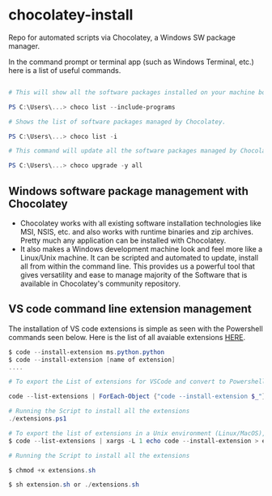 # chocolatey-install

Repo for automated scripts via Chocolatey, a Windows SW package manager.

In the command prompt or terminal app (such as Windows Terminal, etc.) here is a list of useful commands.

```Powershell

# This will show all the software packages installed on your machine both managed by Chocolatey or unmanaged.

PS C:\Users\...> choco list --include-programs

# Shows the list of software packages managed by Chocolatey. 

PS C:\Users\...> choco list -i

# This command will update all the software packages managed by Chocolatey.

PS C:\Users\...> choco upgrade -y all
```

## Windows software package management with Chocolatey

- Chocolatey works with all existing software installation technologies like MSI, NSIS, etc. and also works with runtime binaries and zip archives. Pretty much any application can be installed with Chocolatey.
- It also makes a Windows development machine look and feel more like a Linux/Unix machine. It can be scripted and automated to update, install all from within the command line.  This provides us a powerful tool that gives versatility and ease to manage majority of the Software that is available in Chocolatey's community repository.

## VS code command line extension management

The installation of VS code extensions is simple as seen with the Powershell commands seen below. Here is the list of all avaiable extensions [HERE](https://code.visualstudio.com/docs/editor/extension-marketplace#_command-line-extension-management). 

```Powershell
$ code --install-extension ms.python.python
$ code --install-extension [name of extension]
....

# To export the List of extensions for VSCode and convert to Powershell Script

code --list-extensions | ForEach-Object {"code --install-extension $_"} > extensions.ps1

# Running the Script to install all the extensions
./extensions.ps1

# To export the list of extensions in a Unix environment (Linux/MacOS), use the following script
$ code --list-extensions | xargs -L 1 echo code --install-extension > extensions.sh

# Running the Script to install all the extensions

$ chmod +x extensions.sh

$ sh extension.sh or ./extensions.sh
```
